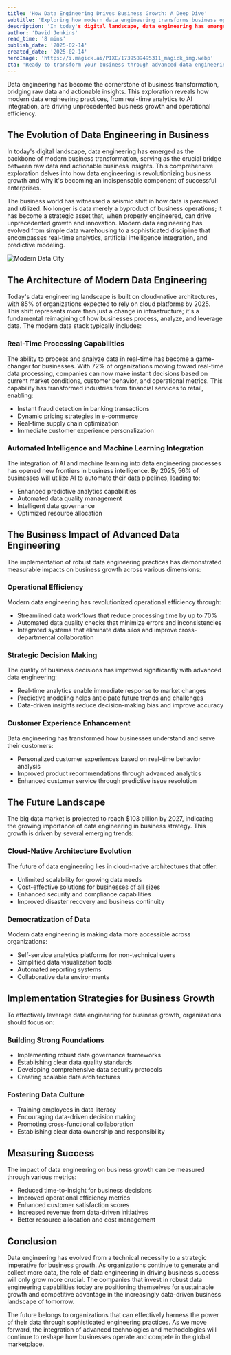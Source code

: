 ```yaml
---
title: 'How Data Engineering Drives Business Growth: A Deep Dive'
subtitle: 'Exploring how modern data engineering transforms business operations and enables growth'
description: 'In today's digital landscape, data engineering has emerged as the backbone of modern business transformation, serving as the crucial bridge between raw data and actionable business insights.'
author: 'David Jenkins'
read_time: '8 mins'
publish_date: '2025-02-14'
created_date: '2025-02-14'
heroImage: 'https://i.magick.ai/PIXE/1739589495311_magick_img.webp'
cta: 'Ready to transform your business through advanced data engineering? Follow us on LinkedIn at MagickAI for cutting-edge insights and strategies that will keep you ahead in the data-driven economy.'
---
```


Data engineering has become the cornerstone of business transformation, bridging raw data and actionable insights. This exploration reveals how modern data engineering practices, from real-time analytics to AI integration, are driving unprecedented business growth and operational efficiency.

## The Evolution of Data Engineering in Business

In today's digital landscape, data engineering has emerged as the backbone of modern business transformation, serving as the crucial bridge between raw data and actionable business insights. This comprehensive exploration delves into how data engineering is revolutionizing business growth and why it's becoming an indispensable component of successful enterprises.

The business world has witnessed a seismic shift in how data is perceived and utilized. No longer is data merely a byproduct of business operations; it has become a strategic asset that, when properly engineered, can drive unprecedented growth and innovation. Modern data engineering has evolved from simple data warehousing to a sophisticated discipline that encompasses real-time analytics, artificial intelligence integration, and predictive modeling.

![Modern Data City](https://i.magick.ai/PIXE/1739589495311_magick_img.webp)

## The Architecture of Modern Data Engineering

Today's data engineering landscape is built on cloud-native architectures, with 85% of organizations expected to rely on cloud platforms by 2025. This shift represents more than just a change in infrastructure; it's a fundamental reimagining of how businesses process, analyze, and leverage data. The modern data stack typically includes:

### Real-Time Processing Capabilities

The ability to process and analyze data in real-time has become a game-changer for businesses. With 72% of organizations moving toward real-time data processing, companies can now make instant decisions based on current market conditions, customer behavior, and operational metrics. This capability has transformed industries from financial services to retail, enabling:

- Instant fraud detection in banking transactions
- Dynamic pricing strategies in e-commerce
- Real-time supply chain optimization
- Immediate customer experience personalization

### Automated Intelligence and Machine Learning Integration

The integration of AI and machine learning into data engineering processes has opened new frontiers in business intelligence. By 2025, 56% of businesses will utilize AI to automate their data pipelines, leading to:

- Enhanced predictive analytics capabilities
- Automated data quality management
- Intelligent data governance
- Optimized resource allocation

## The Business Impact of Advanced Data Engineering

The implementation of robust data engineering practices has demonstrated measurable impacts on business growth across various dimensions:

### Operational Efficiency

Modern data engineering has revolutionized operational efficiency through:

- Streamlined data workflows that reduce processing time by up to 70%
- Automated data quality checks that minimize errors and inconsistencies
- Integrated systems that eliminate data silos and improve cross-departmental collaboration

### Strategic Decision Making

The quality of business decisions has improved significantly with advanced data engineering:

- Real-time analytics enable immediate response to market changes
- Predictive modeling helps anticipate future trends and challenges
- Data-driven insights reduce decision-making bias and improve accuracy

### Customer Experience Enhancement

Data engineering has transformed how businesses understand and serve their customers:

- Personalized customer experiences based on real-time behavior analysis
- Improved product recommendations through advanced analytics
- Enhanced customer service through predictive issue resolution

## The Future Landscape

The big data market is projected to reach $103 billion by 2027, indicating the growing importance of data engineering in business strategy. This growth is driven by several emerging trends:

### Cloud-Native Architecture Evolution

The future of data engineering lies in cloud-native architectures that offer:

- Unlimited scalability for growing data needs
- Cost-effective solutions for businesses of all sizes
- Enhanced security and compliance capabilities
- Improved disaster recovery and business continuity

### Democratization of Data

Modern data engineering is making data more accessible across organizations:

- Self-service analytics platforms for non-technical users
- Simplified data visualization tools
- Automated reporting systems
- Collaborative data environments

## Implementation Strategies for Business Growth

To effectively leverage data engineering for business growth, organizations should focus on:

### Building Strong Foundations

- Implementing robust data governance frameworks
- Establishing clear data quality standards
- Developing comprehensive data security protocols
- Creating scalable data architectures

### Fostering Data Culture

- Training employees in data literacy
- Encouraging data-driven decision making
- Promoting cross-functional collaboration
- Establishing clear data ownership and responsibility

## Measuring Success

The impact of data engineering on business growth can be measured through various metrics:

- Reduced time-to-insight for business decisions
- Improved operational efficiency metrics
- Enhanced customer satisfaction scores
- Increased revenue from data-driven initiatives
- Better resource allocation and cost management

## Conclusion

Data engineering has evolved from a technical necessity to a strategic imperative for business growth. As organizations continue to generate and collect more data, the role of data engineering in driving business success will only grow more crucial. The companies that invest in robust data engineering capabilities today are positioning themselves for sustainable growth and competitive advantage in the increasingly data-driven business landscape of tomorrow.

The future belongs to organizations that can effectively harness the power of their data through sophisticated engineering practices. As we move forward, the integration of advanced technologies and methodologies will continue to reshape how businesses operate and compete in the global marketplace.